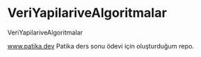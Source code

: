# VeriYapilariveAlgoritmalar
VeriYapilariveAlgoritmalar


www.patika.dev Patika ders sonu ödevi için oluşturduğum repo.
